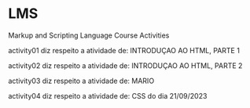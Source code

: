# LMS
Markup and Scripting Language Course Activities

activity01 diz respeito a atividade de: INTRODUÇAO AO HTML, PARTE 1

activity02 diz respeito a atividade de: INTRODUÇAO AO HTML, PARTE 2

activity03 diz respeito a atividade de: MARIO

activity04 diz respeito a atividade de: CSS do dia 21/09/2023